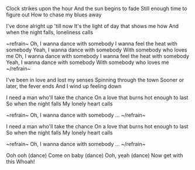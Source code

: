 Clock strikes upon the hour 
And the sun begins to fade 
Still enough time to figure out 
How to chase my blues away 

I've done alright up 'till now 
It's the light of day that shows me how 
And when the night falls, loneliness calls 

~refrain~
Oh, I wanna dance with somebody 
I wanna feel the heat with somebody 
Yeah, I wanna dance with somebody 
With somebody who loves me 
Oh, I wanna dance with somebody 
I wanna feel the heat with somebody 
Yeah, I wanna dance with somebody 
With somebody who loves me 
~/refrain~

I've been in love and lost my senses 
Spinning through the town 
Sooner or later, the fever ends 
And I wind up feeling down 

I need a man who'll take the chance 
On a love that burns hot enough to last 
So when the night falls 
My lonely heart calls 

~refrain~
Oh, I wanna dance with somebody ...
~/refrain~

I need a man who'll take the chance 
On a love that burns hot enough to last 
So when the night falls 
My lonely heart calls 

~refrain~
Oh, I wanna dance with somebody ...
~/refrain~


Ooh ooh (dance) 
Come on baby (dance) 
Ooh, yeah (dance) 
Now get with this 
Whoah! 